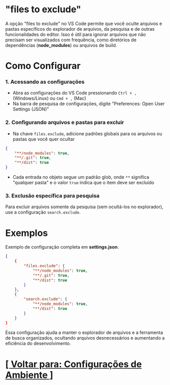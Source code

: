 # "files to exclude"

A opção "files to exclude" no VS Code permite que você oculte arquivos e pastas específicos do explorador de arquivos, da pesquisa e de outras funcionalidades do editor. Isso é útil para ignorar arquivos que não precisam ser visualizados com frequência, como diretórios de dependências (**node_modules**) ou arquivos de build.

# Como Configurar

### 1. Acessando as configurações

- Abra as configurações do VS Code pressionando `Ctrl + ,` (Windows/Linux) ou `Cmd + ,` (Mac)
- Na barra de pesquisa de configurações, digite "Preferences: Open User Settings (JSON)"

### 2. Configurando arquivos e pastas para excluir

- Na chave `files.exclude`, adicione padrões globais para os arquivos ou pastas que você quer ocultar

```JSON
{
    "**/node_modules": true,
    "**/.git": true,
    "**/dist": true
}
```

- Cada entrada no objeto segue um padrão glob, onde `**` significa "qualquer pasta" e o valor `true` indica que o item deve ser excluído

### 3. Exclusão específica para pesquisa

Para excluir arquivos somente da pesquisa (sem ocultá-los no explorador), use a configuração `search.exclude`.

# Exemplos

Exemplo de configuração completa em **settings.json**.

```JSON
{
    {
        "files.exclude": {
            "**/node_modules": true,
            "**/.git": true,
            "**/dist": true
        }
    },
    {
        "search.exclude": {
            "**/node_modules": true,
            "**/dist": true
        }
    }
}
```

Essa configuração ajuda a manter o explorador de arquivos e a ferramenta de busca organizados, ocultando arquivos desnecessários e aumentando a eficiência do desenvolvimento.

# [[ Voltar para: Configurações de Ambiente ]](./1-configuracoes-ambiente.md)